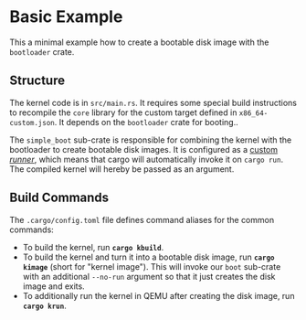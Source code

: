 # Basic Example

This a minimal example how to create a bootable disk image with the `bootloader` crate.

## Structure

The kernel code is in `src/main.rs`. It requires some special build instructions to recompile the `core` library for the custom target defined in `x86_64-custom.json`. It depends on the `bootloader` crate for booting..

The `simple_boot` sub-crate is responsible for combining the kernel with the bootloader to create bootable disk images. It is configured as a [custom _runner_](https://doc.rust-lang.org/cargo/reference/config.html#targettriplerunner), which means that cargo will automatically invoke it on `cargo run`. The compiled kernel will hereby be passed as an argument.

## Build Commands

The `.cargo/config.toml` file defines command aliases for the common commands:

- To build the kernel, run **`cargo kbuild`**.
- To build the kernel and turn it into a bootable disk image, run **`cargo kimage`** (short for "kernel image"). This will invoke our `boot` sub-crate with an additional `--no-run` argument so that it just creates the disk image and exits.
- To additionally run the kernel in QEMU after creating the disk image, run **`cargo krun`**.
